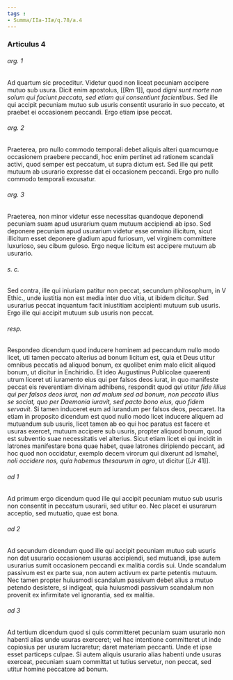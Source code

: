 ```yaml
---
tags : 
- Summa/IIa-IIæ/q.78/a.4
---
```


### Articulus 4

###### arg. 1
Ad quartum sic proceditur. Videtur quod non liceat pecuniam accipere mutuo sub usura. Dicit enim apostolus, [[Rm 1]], quod *digni sunt morte non solum qui faciunt peccata, sed etiam qui consentiunt facientibus*. Sed ille qui accipit pecuniam mutuo sub usuris consentit usurario in suo peccato, et praebet ei occasionem peccandi. Ergo etiam ipse peccat.

###### arg. 2
Praeterea, pro nullo commodo temporali debet aliquis alteri quamcumque occasionem praebere peccandi, hoc enim pertinet ad rationem scandali activi, quod semper est peccatum, ut supra dictum est. Sed ille qui petit mutuum ab usurario expresse dat ei occasionem peccandi. Ergo pro nullo commodo temporali excusatur.

###### arg. 3
Praeterea, non minor videtur esse necessitas quandoque deponendi pecuniam suam apud usurarium quam mutuum accipiendi ab ipso. Sed deponere pecuniam apud usurarium videtur esse omnino illicitum, sicut illicitum esset deponere gladium apud furiosum, vel virginem committere luxurioso, seu cibum guloso. Ergo neque licitum est accipere mutuum ab usurario.

###### s. c.
Sed contra, ille qui iniuriam patitur non peccat, secundum philosophum, in V Ethic., unde iustitia non est media inter duo vitia, ut ibidem dicitur. Sed usurarius peccat inquantum facit iniustitiam accipienti mutuum sub usuris. Ergo ille qui accipit mutuum sub usuris non peccat.

###### resp.
Respondeo dicendum quod inducere hominem ad peccandum nullo modo licet, uti tamen peccato alterius ad bonum licitum est, quia et Deus utitur omnibus peccatis ad aliquod bonum, ex quolibet enim malo elicit aliquod bonum, ut dicitur in Enchiridio. Et ideo Augustinus Publicolae quaerenti utrum liceret uti iuramento eius qui per falsos deos iurat, in quo manifeste peccat eis reverentiam divinam adhibens, respondit quod *qui utitur fide illius qui per falsos deos iurat, non ad malum sed ad bonum, non peccato illius se sociat, quo per Daemonia iuravit, sed pacto bono eius, quo fidem servavit*. Si tamen induceret eum ad iurandum per falsos deos, peccaret. Ita etiam in proposito dicendum est quod nullo modo licet inducere aliquem ad mutuandum sub usuris, licet tamen ab eo qui hoc paratus est facere et usuras exercet, mutuum accipere sub usuris, propter aliquod bonum, quod est subventio suae necessitatis vel alterius. Sicut etiam licet ei qui incidit in latrones manifestare bona quae habet, quae latrones diripiendo peccant, ad hoc quod non occidatur, exemplo decem virorum qui dixerunt ad Ismahel, *noli occidere nos, quia habemus thesaurum in agro*, ut dicitur [[Jr 41]].

###### ad 1
Ad primum ergo dicendum quod ille qui accipit pecuniam mutuo sub usuris non consentit in peccatum usurarii, sed utitur eo. Nec placet ei usurarum acceptio, sed mutuatio, quae est bona.

###### ad 2
Ad secundum dicendum quod ille qui accipit pecuniam mutuo sub usuris non dat usurario occasionem usuras accipiendi, sed mutuandi, ipse autem usurarius sumit occasionem peccandi ex malitia cordis sui. Unde scandalum passivum est ex parte sua, non autem activum ex parte petentis mutuum. Nec tamen propter huiusmodi scandalum passivum debet alius a mutuo petendo desistere, si indigeat, quia huiusmodi passivum scandalum non provenit ex infirmitate vel ignorantia, sed ex malitia.

###### ad 3
Ad tertium dicendum quod si quis committeret pecuniam suam usurario non habenti alias unde usuras exerceret; vel hac intentione committeret ut inde copiosius per usuram lucraretur; daret materiam peccanti. Unde et ipse esset particeps culpae. Si autem aliquis usurario alias habenti unde usuras exerceat, pecuniam suam committat ut tutius servetur, non peccat, sed utitur homine peccatore ad bonum.


